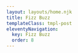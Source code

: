 ```yaml
---
layout: layouts/home.njk
title: Fizz Buzz
templateClass: tmpl-post
eleventyNavigation:
  key: Fizz Buzz
  order: 8
---
```


